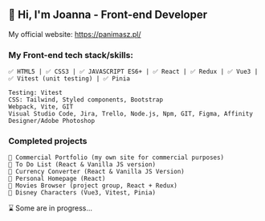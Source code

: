 ## 👋  Hi, I'm Joanna - Front-end Developer 
My official website:
https://panimasz.pl/

### My Front-end tech stack/skills:
```
✅ HTML5 | ✅ CSS3 | ✅ JAVASCRIPT ES6+ | ✅ React | ✅ Redux | ✅ Vue3 | ✅ Vitest (unit testing) | ✅ Pinia
```
```
Testing: Vitest
CSS: Tailwind, Styled components, Bootstrap
Webpack, Vite, GIT
Visual Studio Code, Jira, Trello, Node.js, Npm, GIT, Figma, Affinity Designer/Adobe Photoshop
```

### Completed projects
```
📁 Commercial Portfolio (my own site for commercial purposes)
📁 To Do List (React & Vanilla JS version)
📁 Currency Converter (React & Vanilla JS Version)
📁 Personal Homepage (React)
📁 Movies Browser (project group, React + Redux)
📁 Disney Characters (Vue3, Vitest, Pinia)
```
⌛ Some are in progress...
